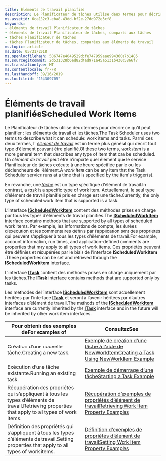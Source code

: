 ```yaml
---
title: Éléments de travail planifiés
description: Le Planificateur de tâches utilise deux termes pour décrire ce qu’il peut planifier des tâches et des éléments de travail.
ms.assetid: 6ca182c3-eba8-43dd-bf2e-27dd972e3cf8
keywords:
- éléments de travail Planificateur de tâches
- éléments de travail Planificateur de tâches, comparés aux tâches
- tâches Planificateur de tâches
- tâches Planificateur de tâches, comparées aux éléments de travail
ms.topic: article
ms.date: 05/31/2018
ms.openlocfilehash: 586747e4049529dcfe747959aae994360a7b1485
ms.sourcegitcommit: 2d531328b6ed82d4ad971a45a5131b430c5866f7
ms.translationtype: MT
ms.contentlocale: fr-FR
ms.lasthandoff: 09/16/2019
ms.locfileid: "104309705"
---
```

# <a name="scheduled-work-items"></a><span data-ttu-id="9f605-107">Éléments de travail planifiés</span><span class="sxs-lookup"><span data-stu-id="9f605-107">Scheduled Work Items</span></span>

<span data-ttu-id="9f605-108">Le Planificateur de tâches utilise deux termes pour décrire ce qu’il peut planifier : les éléments de travail et les tâches.</span><span class="sxs-lookup"><span data-stu-id="9f605-108">The Task Scheduler uses two terms to describe what it can schedule: work items and tasks.</span></span> <span data-ttu-id="9f605-109">Parmi ces deux termes, l' [*élément de travail*](w.md) est un terme plus général qui décrit tout type d’élément pouvant être planifié.</span><span class="sxs-lookup"><span data-stu-id="9f605-109">Of these two terms, [*work item*](w.md) is a more general term that describes any type of item that can be scheduled.</span></span> <span data-ttu-id="9f605-110">Un *élément de travail* peut être n’importe quel élément que le service Planificateur de tâches exécute à une heure spécifiée par le ou les déclencheurs de l’élément.</span><span class="sxs-lookup"><span data-stu-id="9f605-110">A *work item* can be any item that the Task Scheduler service runs at a time that is specified by the item's trigger(s).</span></span>

<span data-ttu-id="9f605-111">En revanche, une [*tâche*](t.md) est un type spécifique d’élément de travail.</span><span class="sxs-lookup"><span data-stu-id="9f605-111">In contrast, a [*task*](t.md) is a specific type of work item.</span></span> <span data-ttu-id="9f605-112">Actuellement, le seul type d’élément de travail planifié pris en charge est une tâche.</span><span class="sxs-lookup"><span data-stu-id="9f605-112">Currently, the only type of scheduled work item that is supported is a task.</span></span>

<span data-ttu-id="9f605-113">L’interface [**IScheduledWorkItem**](/windows/desktop/api/Mstask/nn-mstask-ischeduledworkitem) contient des méthodes prises en charge par tous les types d’éléments de travail planifiés.</span><span class="sxs-lookup"><span data-stu-id="9f605-113">The [**IScheduledWorkItem**](/windows/desktop/api/Mstask/nn-mstask-ischeduledworkitem) interface contains methods that are supported by all types of scheduled work items.</span></span> <span data-ttu-id="9f605-114">Par exemple, les informations de compte, les durées d’exécution et les commentaires définis par l’application sont des propriétés qui peuvent s’appliquer à tous les types d’éléments de travail.</span><span class="sxs-lookup"><span data-stu-id="9f605-114">For example, account information, run times, and application-defined comments are properties that may apply to all types of work items.</span></span> <span data-ttu-id="9f605-115">Ces propriétés peuvent être définies et récupérées par le biais de l’interface **IScheduledWorkItem** .</span><span class="sxs-lookup"><span data-stu-id="9f605-115">These properties can be set and retrieved through the **IScheduledWorkItem** interface.</span></span>

<span data-ttu-id="9f605-116">L’interface [**ITask**](/windows/desktop/api/Mstask/nn-mstask-itask) contient des méthodes prises en charge uniquement par les tâches.</span><span class="sxs-lookup"><span data-stu-id="9f605-116">The [**ITask**](/windows/desktop/api/Mstask/nn-mstask-itask) interface contains methods that are supported only by tasks.</span></span>

<span data-ttu-id="9f605-117">Les méthodes de l’interface [**IScheduledWorkItem**](/windows/desktop/api/Mstask/nn-mstask-ischeduledworkitem) sont actuellement héritées par l’interface [**ITask**](/windows/desktop/api/Mstask/nn-mstask-itask) et seront à l’avenir héritées par d’autres interfaces d’élément de travail.</span><span class="sxs-lookup"><span data-stu-id="9f605-117">The methods of the [**IScheduledWorkItem**](/windows/desktop/api/Mstask/nn-mstask-ischeduledworkitem) interface are currently inherited by the [**ITask**](/windows/desktop/api/Mstask/nn-mstask-itask) interface and in the future will be inherited by other work item interfaces.</span></span>

| <span data-ttu-id="9f605-118">Pour obtenir des exemples de</span><span class="sxs-lookup"><span data-stu-id="9f605-118">For examples of</span></span>                                              | <span data-ttu-id="9f605-119">Consultez</span><span class="sxs-lookup"><span data-stu-id="9f605-119">See</span></span>                                                                                        |
|--------------------------------------------------------------|--------------------------------------------------------------------------------------------|
| <span data-ttu-id="9f605-120">Création d’une nouvelle tâche.</span><span class="sxs-lookup"><span data-stu-id="9f605-120">Creating a new task.</span></span>                                         | [<span data-ttu-id="9f605-121">Exemple de création d’une tâche à l’aide de NewWorkItem</span><span class="sxs-lookup"><span data-stu-id="9f605-121">Creating a Task Using NewWorkItem Example</span></span>](creating-a-task-using-newworkitem-example.md) |
| <span data-ttu-id="9f605-122">Exécution d’une tâche existante.</span><span class="sxs-lookup"><span data-stu-id="9f605-122">Running an existing task.</span></span>                                    | [<span data-ttu-id="9f605-123">Exemple de démarrage d’une tâche</span><span class="sxs-lookup"><span data-stu-id="9f605-123">Starting a Task Example</span></span>](starting-a-task-example.md)                                     |
| <span data-ttu-id="9f605-124">Récupération des propriétés qui s’appliquent à tous les types d’éléments de travail.</span><span class="sxs-lookup"><span data-stu-id="9f605-124">Retrieving properties that apply to all types of work items.</span></span> | [<span data-ttu-id="9f605-125">Récupération d’exemples de propriétés d’élément de travail</span><span class="sxs-lookup"><span data-stu-id="9f605-125">Retrieving Work Item Property Examples</span></span>](retrieving-work-item-property-examples.md)       |
| <span data-ttu-id="9f605-126">Définition des propriétés qui s’appliquent à tous les types d’éléments de travail.</span><span class="sxs-lookup"><span data-stu-id="9f605-126">Setting properties that apply to all types of work items.</span></span>    | [<span data-ttu-id="9f605-127">Définition d’exemples de propriétés d’élément de travail</span><span class="sxs-lookup"><span data-stu-id="9f605-127">Setting Work Item Property Examples</span></span>](setting-work-item-property-examples.md)             |



 

 

 




